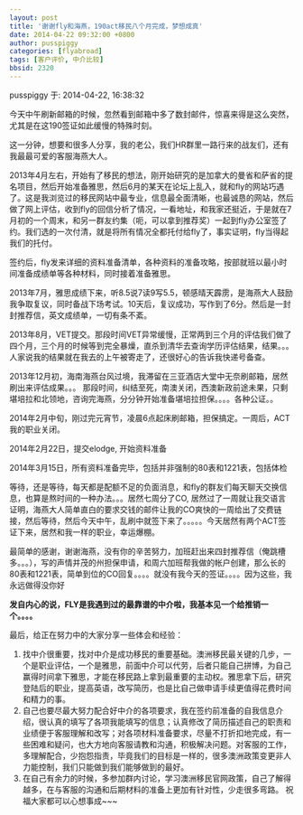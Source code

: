 ```yaml
---
layout: post
title: '谢谢fly和海燕，190act移民八个月完成，梦想成真'
date: 2014-04-22 09:32:00 +0800
author: pusspiggy
categories: [flyabroad]
tags: [客户评价, 中介比较]
bbsid: 2320
---
```


pusspiggy 于: 2014-04-22, 16:38:32

今天中午刷新邮箱的时候，忽然看到邮箱中多了数封邮件，惊喜来得是这么突然，尤其是在这190签证如此缓慢的特殊时刻。

这一分钟，想要和很多人分享，我的老公，我们HR群里一路行来的战友们，还有我最最可爱的客服海燕大人。

2013年4月左右，开始有了移民的想法，刚开始研究的是加拿大的曼省和萨省的提名项目，然后开始准备雅思，然后6月的某天在论坛上乱入，就和fly的网站巧遇了。这是我浏览过的移民网站中最专业，信息最全面清晰，也最诚恳的网站，然后做了网上评估，收到fly的回信分析了情况，一看地址，和我家还挺近，于是就在7月初的一个周末，和另一群友约集（呃，可以拿到推荐奖）一起到fly办公室签了约。我们选的一次付清，就是将所有情况全都托付给fly了，事实证明，fly当得起我们的托付。

签约后，fly发来详细的资料准备清单，各种资料的准备攻略，按部就班以最小时间准备成绩单等各种材料，同时接着准备雅思。

2013年7月，雅思成绩下来，听8.5说7读9写5.5，顿感晴天霹雳，是海燕大人鼓励我争取复议，同时备战下场考试。10天后，复议成功，写作到了6分。然后是一封封推荐信，英文成绩单，一切有条不紊。

2013年8月，VET提交。那段时间VET异常缓慢，正常两到三个月的评估我们做了四个月，三个月的时候等到完全暴燥，直杀到清华去查询学历评估结果，结果。。。人家说我的结果就在我去的上午被寄走了，还很好心的告诉我快递号备查。

2013年12月初，海南海燕台风过境，我滞留在三亚酒店大堂中无奈刷邮箱，居然刷出来评估成果。。。
那段时间，纠结至死，南澳关闭，西澳新政前途未果，只剩堪培拉和北领地，咨询完海燕，分分钟开始准备堪培拉担保。。。。各种公证。。

2014年2月中旬，刚过完元宵节，凌晨6点起床刷邮箱，担保搞定。一周后，ACT我的职业关闭。

2014年2月22日，提交elodge, 开始资料准备

2014年3月15日，所有资料准备完毕，包括并非强制的80表和1221表，包括体检

等待，还是等待，每天都是配额不足的负面消息，和fly的群友们每天聊天交换信息，也算是熬时间的一种办法。。。居然七周分了CO, 居然过了一周就让我交语言证明，海燕大人简单直白的要求交钱的邮件让我的CO爽快的一周给出了交费链接，然后等待，然后今天中午，乱刷中就签下来了。。。。。今天居然有两个ACT签证下来，居然和我一样的职业，幸运爆棚。

最简单的感谢，谢谢海燕，没有你的辛苦努力，加班赶出来四封推荐信（俺跳槽多。。。），写的声情并茂的州担保申请，和周六加班帮我做的帐户创建，那么长的80表和1221表，简单到位的CO回复。。。。就没有我今天的签证。。。。因为这些，我永远做得没你好

**发自内心的说，FLY是我遇到过的最靠谱的中介啦，我基本见一个给推销一个。。。。**

最后，给正在努力中的大家分享一些体会和经验：

1. 找中介很重要，找对中介是成功移民的重要基础。澳洲移民最关键的几步，一个是职业评估，一个是雅思，前面中介可以代劳，后者只能自己拼博，为自己赢得时间拿下雅思，才能在移民路上拿到最重要的主动权。雅思拿下后，研究登陆后的职业，提高英语，改写简历，也是比自己做申请手续更值得花费时间和精力的事。
2. 自己也要尽最大努力配合好中介的各项要求，我在签约前准备的自我信息介绍，很认真的填写了各项我能填写的信息；认真修改了简历描述自己的职责和业绩便于客服理解和改写；对各项材料准备要求，尽量不打折扣地完成，有一些困难和疑问，也大方地向客服请教和沟通，积极解决问题。对客服的工作，多理解配合，少抱怨指责，毕竟我们的目标是一样的，很多澳洲政策变更非人力能控制，我们只能做到我们能够做到的最好。
3. 在自己有余力的时候，多参加群内讨论，学习澳洲移民官网政策，自己了解得越多，在与客服的沟通和后期材料的准备上更加有针对性，少走很多弯路。
祝福大家都可以心想事成~~~
